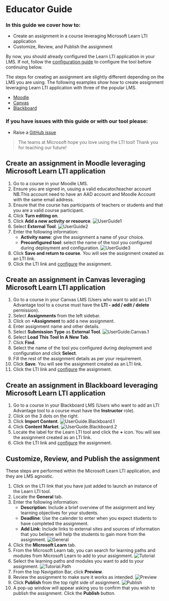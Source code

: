 # Educator Guide

### In this guide we cover how to:
- Create an assignment in a course leveraging Microsoft Learn LTI application
- Customize, Review, and Publish the assignment

By now, you should already configured the Learn LTI application in your LMS. If not, follow the [configuration guide](./CONFIGURATION_GUIDE.md) to configure the tool before continuing below.

The steps for creating an assignment are slightly different depending on the LMS you are using. The following examples show how to create assignment leveraging Learn LTI application with three of the popular LMS.

- [Moodle](#Create-an-assignment-in-Moodle-leveraging-Microsoft-Learn-LTI-application)
- [Canvas](#Create-an-assignment-in-Canvas-leveraging-Microsoft-Learn-LTI-application)
- [Blackboard](#Create-an-assignment-in-Blackboard-leveraging-Microsoft-Learn-LTI-application)

### If you have issues with this guide or with our tool please:
- Raise a [GitHub issue](https://github.com/microsoft/Learn-LTI/issues/new?WT.mc_id=learnlti-github-cxa)

> The teams at Microsoft hope you love using the LTI tool! Thank you for teaching our future!

## Create an assignment in Moodle leveraging Microsoft Learn LTI application

1. Go to a course in your Moodle LMS.
2. Ensure you are signed in, usuing a valid educator/teacher account NB.This account need to have an AAD account and Moodle Account with the same email address.
3. Ensure that the course has participants of teachers or students and that you are a valid course participant.
4. Click **Turn editing on**.
5. Click **Add a new activity or resource**. 
![UserGuide1](/images/UserGuide.1.PNG)
4. Select **External Tool**.
![UserGuide2](/images/UserGuide.2.PNG)
5. Enter the following information:
   * **Activity name**: give the assignment a name of your choice.
   * **Preconfigured tool**: select the name of the tool you configured during deployment and configuration.
![UserGuide3](/images/UserGuide.3.PNG)
7. Click **Save and return to course**. You will see the assignment created as an LTI link. 
6. Click the LTI link and [configure](#Customize-Review-and-Publish-the-assignment) the assignment.

## Create an assignment in Canvas leveraging Microsoft Learn LTI application

1. Go to a course in your Canvas LMS (Users who want to add an LTI Advantage tool to a course must have the **LTI - add / edit / delete** permission).
2. Select **Assignments** from the left sidebar.
3. Click on **+Assignment** to add a new assignment.
4. Enter assignment name and other details.
5. Select **Submission Type** as **External Tool**.
![UserGuide.Canvas.1](/images/UserGuide.Canvas.1.png)
6. Select **Load This Tool In A New Tab**.
7. Click **Find**.
8. Select the name of the tool you configured during deployment and configuration and click **Select**.
9. Fill the rest of the assignment details as per your requirement.
10. Click **Save**. You will see the assignment created as an LTI link.
11. Click the LTI link and [configure](#Customize-Review-and-Publish-the-assignment) the assignment.

## Create an assignment in Blackboard leveraging Microsoft Learn LTI application

1. Go to a course in your Blackboard LMS (Users who want to add an LTI Advantage tool to a course must have the **Instructor** role).
2. Click on the 3 dots on the right.
3. Click **Import Content**.
![UserGuide.Blackboard.1](/images/UserGuide.Blackboard.1.png)
4. Click **Content Market**.
![UserGuide.Blackboard.2](/images/UserGuide.Blackboard.2.png)
5. Locate the label for the Learn LTI tool and click the **+** icon. You will see the assignment created as an LTI link.
6. Click the LTI link and [configure](#Customize-Review-and-Publish-the-assignment) the assignment.

## Customize, Review, and Publish the assignment

These steps are performed within the Microsoft Learn LTI application, and they are LMS agnostic.

1. Click on the LTI link that you have just added to launch an instance of the Learn LTI tool. 
2. Locate the **General** tab.
3. Enter the following information:
   * **Description**: Include a brief overview of the assignment and key learning objectives for your students.
   * **Deadline**: Use the calender to enter when you expect students to have completed the assignment.
   * **Add Link**: Include links to external sites and sources of information that you believe will help the students to gain more from the assignment.
![General](/images/Configurations.General.png)
4. Click the **Microsoft Learn** tab.   
5. From the Microsoft Learn tab, you can search for learning paths and modules from Microsoft Learn to add to your assignment.
![Tutorial](/images/Configurations.Tutorial.ClickBubble.png)
6. Select the learning paths and modules you want to add to your assignment. 
![Tutorial.Path](/images/Configurations.Tutorial.Path.png)
7. From the top Navigation Bar, click **Preview**.
8. Review the assignment to make sure it works as intended.
![Preview](/images/View.Preview.png)
9. Click **Publish** from the top right side of assignment.
![Publish](/images/View.Preview.Publish.png)
10. A pop-up window will appear asking you to confirm that you wish to publish the assignment. Click the **Publish** button.
